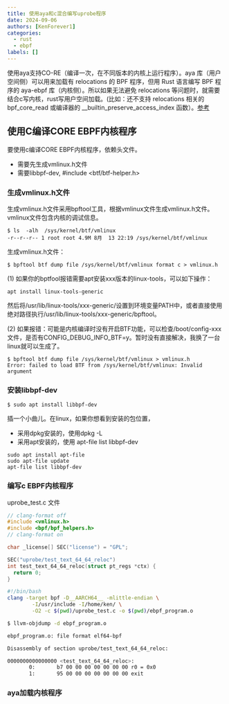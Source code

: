 ```yaml
---
title: 使用aya和c混合编写uprobe程序
date: 2024-09-06
authors: [KenForever1]
categories: 
  - rust
  - ebpf
labels: []
---
```

使用aya支持CO-RE（编译一次，在不同版本的内核上运行程序）。aya 库（用户空间侧）可以用来加载有 relocations 的 BPF 程序，但用 Rust 语言编写 BPF 程序的 aya-ebpf 库（内核侧）。所以如果无法避免 relocations 等问题时，就需要结合c写内核，rust写用户空间加载。(比如：还不支持 relocations 相关的 bpf_core_read 或编译器的 __builtin_preserve_access_index 函数）。[参考](https://github.com/lx200916/kill_probe_eBPF/issues/1)
<!-- more -->
## 使用C编译CORE EBPF内核程序

要使用c编译CORE EBPF内核程序，依赖头文件。
+ 需要先生成vmlinux.h文件
+ 需要libbpf-dev, #include <btf/btf-helper.h>

### 生成vmlinux.h文件
生成vmlinux.h文件采用bpftool工具，根据vmlinux文件生成vmlinux.h文件。vmlinux文件包含内核的调试信息。
```
$ ls  -alh  /sys/kernel/btf/vmlinux
-r--r--r-- 1 root root 4.9M 8月  13 22:19 /sys/kernel/btf/vmlinux
```
生成vmlinux.h文件：
```
$ bpftool btf dump file /sys/kernel/btf/vmlinux format c > vmlinux.h
```

(1) 如果你的bptfool报错需要apt安装xxx版本的linux-tools，可以如下操作：
```
apt install linux-tools-generic
```
然后将/usr/lib/linux-tools/xxx-generic/设置到环境变量PATH中，或者直接使用绝对路径执行/usr/lib/linux-tools/xxx-generic/bpftool。

(2) 如果报错：可能是内核编译时没有开启BTF功能，可以检查/boot/config-xxx文件，是否有CONFIG_DEBUG_INFO_BTF=y。暂时没有直接解决，我换了一台linux就可以生成了。
```
$ bpftool btf dump file /sys/kernel/btf/vmlinux > vmlinux.h
Error: failed to load BTF from /sys/kernel/btf/vmlinux: Invalid argument
```
### 安装libbpf-dev
```
$ sudo apt install libbpf-dev
```
插一个小曲儿。在linux，如果你想看到安装的包位置，
+ 采用dpkg安装的，使用dpkg -L <package>
+ 采用apt安装的，使用 apt-file list libbpf-dev
```
sudo apt install apt-file
sudo apt-file update
apt-file list libbpf-dev
```

### 编写c EBPF内核程序
uprobe_test.c 文件
```c
// clang-format off
#include <vmlinux.h>
#include <bpf/bpf_helpers.h>
// clang-format on

char _license[] SEC("license") = "GPL";

SEC("uprobe/test_text_64_64_reloc")
int test_text_64_64_reloc(struct pt_regs *ctx) {
  return 0;
}
```


```bash
#!/bin/bash
clang -target bpf -D__AARCH64__ -mlittle-endian \
        -I/usr/include -I/home/ken/ \
        -O2 -c $(pwd)/uprobe_test.c -o $(pwd)/ebpf_program.o
```

```bash
$ llvm-objdump -d ebpf_program.o

ebpf_program.o: file format elf64-bpf

Disassembly of section uprobe/test_text_64_64_reloc:

0000000000000000 <test_text_64_64_reloc>:
       0:       b7 00 00 00 00 00 00 00 r0 = 0x0
       1:       95 00 00 00 00 00 00 00 exit
```

### aya加载内核程序

